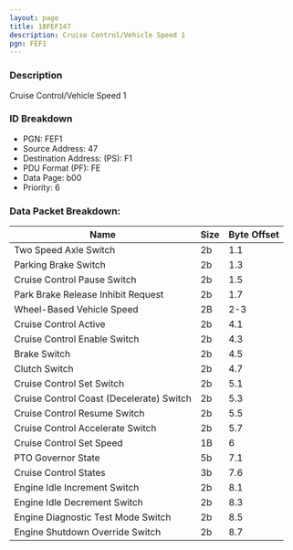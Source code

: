 ```yaml
---
layout: page
title: 18FEF147
description: Cruise Control/Vehicle Speed 1
pgn: FEF1
---
```


### Description

Cruise Control/Vehicle Speed 1

### ID Breakdown
* PGN: FEF1
* Source Address: 47
* Destination Address: (PS): F1
* PDU Format (PF): FE
* Data Page: b00
* Priority: 6
### Data Packet Breakdown:

| Name | Size | Byte Offset |
| ---- | ---- | ----------- |
| Two Speed Axle Switch | 2b | 1.1 |
| Parking Brake Switch | 2b | 1.3 |
| Cruise Control Pause Switch | 2b | 1.5 |
| Park Brake Release Inhibit Request | 2b | 1.7 |
| Wheel-Based Vehicle Speed | 2B | 2-3 |
| Cruise Control Active | 2b | 4.1 |
| Cruise Control Enable Switch | 2b | 4.3 |
| Brake Switch | 2b | 4.5 |
| Clutch Switch | 2b | 4.7 |
| Cruise Control Set Switch | 2b | 5.1 |
| Cruise Control Coast (Decelerate) Switch | 2b | 5.3 |
| Cruise Control Resume Switch | 2b | 5.5 |
| Cruise Control Accelerate Switch | 2b | 5.7 |
| Cruise Control Set Speed | 1B | 6 |
| PTO Governor State | 5b | 7.1 |
| Cruise Control States | 3b | 7.6 |
| Engine Idle Increment Switch | 2b | 8.1 |
| Engine Idle Decrement Switch | 2b | 8.3 |
| Engine Diagnostic Test Mode Switch | 2b | 8.5 |
| Engine Shutdown Override Switch | 2b | 8.7 |
